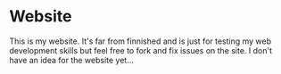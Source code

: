 # Website
This is my website.
It's far from finnished and is just for testing my web development skills but feel free to fork and fix issues on the site.
I don't have an idea for the website yet...
